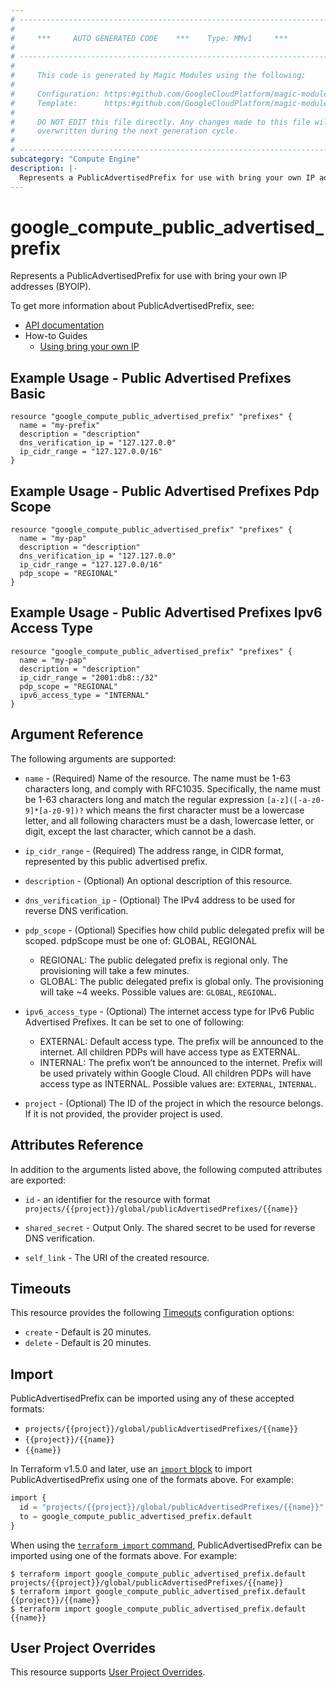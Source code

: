 ```yaml
---
# ----------------------------------------------------------------------------
#
#     ***     AUTO GENERATED CODE    ***    Type: MMv1     ***
#
# ----------------------------------------------------------------------------
#
#     This code is generated by Magic Modules using the following:
#
#     Configuration: https:#github.com/GoogleCloudPlatform/magic-modules/tree/main/mmv1/products/compute/PublicAdvertisedPrefix.yaml
#     Template:      https:#github.com/GoogleCloudPlatform/magic-modules/tree/main/mmv1/templates/terraform/resource.html.markdown.tmpl
#
#     DO NOT EDIT this file directly. Any changes made to this file will be
#     overwritten during the next generation cycle.
#
# ----------------------------------------------------------------------------
subcategory: "Compute Engine"
description: |-
  Represents a PublicAdvertisedPrefix for use with bring your own IP addresses (BYOIP).
---
```


# google_compute_public_advertised_prefix

Represents a PublicAdvertisedPrefix for use with bring your own IP addresses (BYOIP).


To get more information about PublicAdvertisedPrefix, see:

* [API documentation](https://cloud.google.com/compute/docs/reference/rest/v1/publicAdvertisedPrefixes)
* How-to Guides
    * [Using bring your own IP](https://cloud.google.com/vpc/docs/using-bring-your-own-ip)

## Example Usage - Public Advertised Prefixes Basic


```hcl
resource "google_compute_public_advertised_prefix" "prefixes" {
  name = "my-prefix"
  description = "description"
  dns_verification_ip = "127.127.0.0"
  ip_cidr_range = "127.127.0.0/16"
}
```
## Example Usage - Public Advertised Prefixes Pdp Scope


```hcl
resource "google_compute_public_advertised_prefix" "prefixes" {
  name = "my-pap"
  description = "description"
  dns_verification_ip = "127.127.0.0"
  ip_cidr_range = "127.127.0.0/16"
  pdp_scope = "REGIONAL"
}
```
## Example Usage - Public Advertised Prefixes Ipv6 Access Type


```hcl
resource "google_compute_public_advertised_prefix" "prefixes" {
  name = "my-pap"
  description = "description"
  ip_cidr_range = "2001:db8::/32"
  pdp_scope = "REGIONAL"
  ipv6_access_type = "INTERNAL"
}
```

## Argument Reference

The following arguments are supported:


* `name` -
  (Required)
  Name of the resource. The name must be 1-63 characters long, and
  comply with RFC1035. Specifically, the name must be 1-63 characters
  long and match the regular expression `[a-z]([-a-z0-9]*[a-z0-9])?`
  which means the first character must be a lowercase letter, and all
  following characters must be a dash, lowercase letter, or digit,
  except the last character, which cannot be a dash.

* `ip_cidr_range` -
  (Required)
  The address range, in CIDR format, represented by this public advertised prefix.


* `description` -
  (Optional)
  An optional description of this resource.

* `dns_verification_ip` -
  (Optional)
  The IPv4 address to be used for reverse DNS verification.

* `pdp_scope` -
  (Optional)
  Specifies how child public delegated prefix will be scoped. pdpScope
  must be one of: GLOBAL, REGIONAL
  * REGIONAL: The public delegated prefix is regional only. The
  provisioning will take a few minutes.
  * GLOBAL: The public delegated prefix is global only. The provisioning
  will take ~4 weeks.
  Possible values are: `GLOBAL`, `REGIONAL`.

* `ipv6_access_type` -
  (Optional)
  The internet access type for IPv6 Public Advertised Prefixes. It can be
  set to one of following:
    * EXTERNAL: Default access type. The prefix will be announced to the
    internet. All children PDPs will have access type as EXTERNAL.
    * INTERNAL: The prefix won’t be announced to the internet. Prefix will
    be used privately within Google Cloud. All children PDPs will have
    access type as INTERNAL.
  Possible values are: `EXTERNAL`, `INTERNAL`.

* `project` - (Optional) The ID of the project in which the resource belongs.
    If it is not provided, the provider project is used.



## Attributes Reference

In addition to the arguments listed above, the following computed attributes are exported:

* `id` - an identifier for the resource with format `projects/{{project}}/global/publicAdvertisedPrefixes/{{name}}`

* `shared_secret` -
  Output Only. The shared secret to be used for reverse DNS verification.
* `self_link` - The URI of the created resource.


## Timeouts

This resource provides the following
[Timeouts](https://developer.hashicorp.com/terraform/plugin/sdkv2/resources/retries-and-customizable-timeouts) configuration options:

- `create` - Default is 20 minutes.
- `delete` - Default is 20 minutes.

## Import


PublicAdvertisedPrefix can be imported using any of these accepted formats:

* `projects/{{project}}/global/publicAdvertisedPrefixes/{{name}}`
* `{{project}}/{{name}}`
* `{{name}}`


In Terraform v1.5.0 and later, use an [`import` block](https://developer.hashicorp.com/terraform/language/import) to import PublicAdvertisedPrefix using one of the formats above. For example:

```tf
import {
  id = "projects/{{project}}/global/publicAdvertisedPrefixes/{{name}}"
  to = google_compute_public_advertised_prefix.default
}
```

When using the [`terraform import` command](https://developer.hashicorp.com/terraform/cli/commands/import), PublicAdvertisedPrefix can be imported using one of the formats above. For example:

```
$ terraform import google_compute_public_advertised_prefix.default projects/{{project}}/global/publicAdvertisedPrefixes/{{name}}
$ terraform import google_compute_public_advertised_prefix.default {{project}}/{{name}}
$ terraform import google_compute_public_advertised_prefix.default {{name}}
```

## User Project Overrides

This resource supports [User Project Overrides](https://registry.terraform.io/providers/hashicorp/google/latest/docs/guides/provider_reference#user_project_override).
